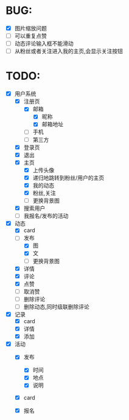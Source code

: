 # BUG:   
- [x] 图片缩放问题
- [ ] 可以重复点赞
- [ ] 动态评论输入框不能滑动
- [ ] 从粉丝或者关注进入我的主页,会显示关注按钮

# TODO:  
- [x] 用户系统
    - [x] 注册页
        - [x] 邮箱
            -[x] 昵称
            -[x] 邮箱地址
        - [ ] 手机
        - [ ] 第三方
    - [x] 登录页
    - [x] 退出
    - [x] 主页
        - [x] 上传头像
        - [x] 递归地跳转到粉丝/用户的主页
        - [x] 我的动态
        - [x] 粉丝,关注
        - [ ] 更换背景图
    - [x] 搜索用户
    - [ ] 我报名/发布的活动
- [x] 动态
    - [x] card
    - [ ] 发布
        - [x] 图
        - [x] 文
        - [ ] 更换背景图
    - [x] 详情
    - [x] 评论
    - [x] 点赞
    - [ ] 取消赞
    - [ ] 删除评论
    - [ ] 删除动态,同时级联删除评论
- [x] 记录
    - [x] card
    - [x] 详情
    - [x] 添加
- [x] 活动
    - [x] 发布
        - [x] 时间
        - [x] 地点
        - [x] 说明
    - [x] card
    - [x] 报名
    